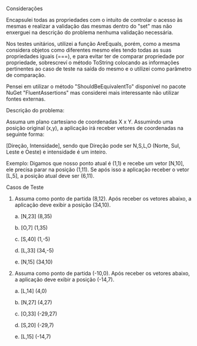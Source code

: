Considerações

Encapsulei todas as propriedades com o intuito de controlar o acesso às mesmas e realizar a validação das mesmas dentro do "set" mas não enxerguei na descrição do problema nenhuma validação necessária.

Nos testes unitários, utilizei a função AreEquals, porém, como a mesma considera objetos como diferentes mesmo eles tendo todas as suas propriedades iguais (===), e para evitar ter de comparar propriedade por propriedade, sobrescreví o método ToString colocando as informações pertinentes ao caso de teste na saída do mesmo e o utilizei como parâmetro de comparação.

Pensei em utilizar o método "ShouldBeEquivalentTo" disponível no pacote NuGet "FluentAssertions" mas considerei mais interessante não utilizar fontes externas.


Descrição do problema:

Assuma um plano cartesiano de coordenadas X x Y. 
Assumindo uma posição original (x,y), a aplicação irá receber vetores de coordenadas na seguinte forma: 

[Direção, Intensidade], sendo que Direção pode ser N,S,L,O (Norte, Sul, Leste e Oeste) e intensidade é um inteiro. 

Exemplo: Digamos que nosso ponto atual é (1,1) e recebe um vetor [N,10], ele precisa parar na posição (1,11). Se após isso a aplicação receber o vetor [L,5], a posição atual deve ser (6,11). 

Casos de Teste

1) Assuma como ponto de partida (8,12). Após receber os vetores abaixo, a aplicação deve exibir a posição (34,10).

    
    a. [N,23] (8,35)
    
    b. [O,7] (1,35)
    
    c. [S,40] (1,-5)
    
    d. [L,33] (34,-5)
    
    e. [N,15] (34,10)


2) Assuma como ponto de partida (-10,0). Após receber os vetores abaixo, a aplicação deve exibir a posição (-14,7).

    a. [L,14] (4,0)
    
    b. [N,27] (4,27)
    
    c. [O,33] (-29,27)
    
    d. [S,20] (-29,7)
    
    e. [L,15] (-14,7)
